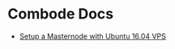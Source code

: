 # Combode Docs

- [Setup a Masternode with Ubuntu 16.04 VPS](https://github.com/combode/combode-docs/blob/master/Setup_a_Masternode_with_Ubuntu_16.04_VPS.md)
